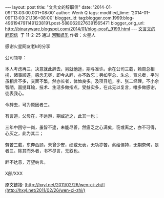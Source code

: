 --- layout: post title: "文言文的辞职信" date:
'2014-01-09T13:03:00.001+08:00' author: Wenh Q tags: modified\_time:
'2014-01-09T13:03:21.136+08:00' blogger\_id:
tag:blogger.com,1999:blog-4961947611491238191.post-5880620276391565471
blogger\_orig\_url:
http://binaryware.blogspot.com/2014/01/blog-post\_9199.html ---
[文言文的辞职信](http://hxyl.net/2011/02/26/wen-ci-zhi/)  于 11-2-25
通过 [河蟹娱乐](http://hxyl.net/) 作者：火星人\
\
感谢火星网友老k的分享\
\
公司领导：\
\
本人考虑再三，决意就此辞去，另就他途，期与准许。余在公司三载，赖周总相携，诸事顺遂，感念无尽，即今从辞，亦不敢忘；另如李总、朱总，贾总者，平时虽相言不多，交面不繁，然亦长者，体恤良多。及项目组，李、张二经理，不小余智陋，面提耳输，技术、生活多做指点，受益实多，在此无以复言，唯多做感谢，徒表我心。\
 \
今辞去，可为原因者三。\
\
有言道，父母在，不远游，期或近之，此其一也；\
\
三年中困守一岗，虽智不逮，未能尽善，然疲乏之心满矣，窃或离之，亦不可得，心灰之，此为其二；\
\
劳苦三载，东奔西顾，未曾少安，绩或无表，无功亦苦，薪给僵持，无期奈何，是者三。除其而外者，书不尽言，无叙也。\
\
辞不达意，万望纳言。\
\
X部/XXX\
\
原文链接:
[http://hxyl.net/2011/02/26/wen-ci-zhi/](http://hxyl.net/2011/02/26/wen-ci-zhi/)

